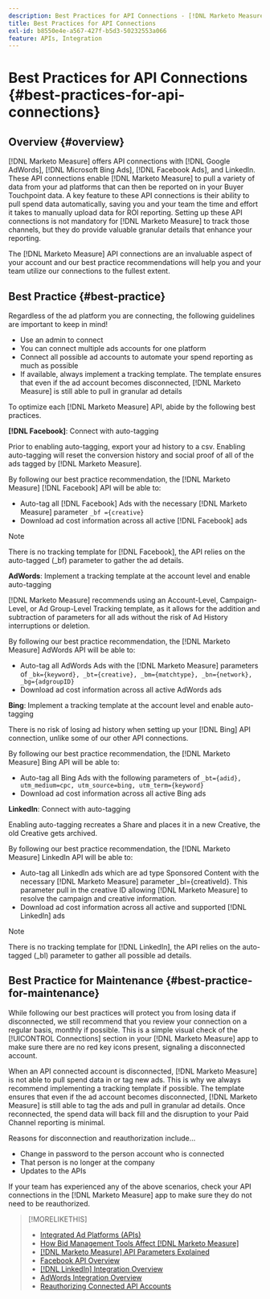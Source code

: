 ```yaml
---
description: Best Practices for API Connections - [!DNL Marketo Measure]
title: Best Practices for API Connections
exl-id: b8550e4e-a567-427f-b5d3-50232553a066
feature: APIs, Integration
---
```

# Best Practices for API Connections {#best-practices-for-api-connections}

## Overview {#overview}

[!DNL Marketo Measure] offers API connections with [!DNL Google AdWords], [!DNL Microsoft Bing Ads], [!DNL Facebook Ads], and LinkedIn. These API connections enable [!DNL Marketo Measure] to pull a variety of data from your ad platforms that can then be reported on in your Buyer Touchpoint data. A key feature to these API connections is their ability to pull spend data automatically, saving you and your team the time and effort it takes to manually upload data for ROI reporting. Setting up these API connections is not mandatory for [!DNL Marketo Measure] to track those channels, but they do provide valuable granular details that enhance your reporting.

The [!DNL Marketo Measure] API connections are an invaluable aspect of your account and our best practice recommendations will help you and your team utilize our connections to the fullest extent.

## Best Practice {#best-practice}

Regardless of the ad platform you are connecting, the following guidelines are important to keep in mind!

* Use an admin to connect
* You can connect multiple ads accounts for one platform
* Connect all possible ad accounts to automate your spend reporting as much as possible
* If available, always implement a tracking template. The template ensures that even if the ad account becomes disconnected, [!DNL Marketo Measure] is still able to pull in granular ad details

To optimize each [!DNL Marketo Measure] API, abide by the following best practices.

**[!DNL Facebook]**: Connect with auto-tagging

Prior to enabling auto-tagging, export your ad history to a csv. Enabling auto-tagging will reset the conversion history and social proof of all of the ads tagged by [!DNL Marketo Measure].

By following our best practice recommendation, the [!DNL Marketo Measure] [!DNL Facebook] API will be able to:

* Auto-tag all [!DNL Facebook] Ads with the necessary [!DNL Marketo Measure] parameter `_bf ={creative}`
* Download ad cost information across all active [!DNL Facebook] ads

>[!NOTE]
>
>There is no tracking template for [!DNL Facebook], the API relies on the auto-tagged (_bf) parameter to gather the ad details.

**AdWords**: Implement a tracking template at the account level and enable auto-tagging

[!DNL Marketo Measure] recommends using an Account-Level, Campaign-Level, or Ad Group-Level Tracking template, as it allows for the addition and subtraction of parameters for all ads without the risk of Ad History interruptions or deletion.

By following our best practice recommendation, the [!DNL Marketo Measure] AdWords API will be able to:

* Auto-tag all AdWords Ads with the [!DNL Marketo Measure] parameters of `_bk={keyword}, _bt={creative}, _bm={matchtype}, _bn={network}, _bg={adgroupID}`
* Download ad cost information across all active AdWords ads

**Bing**: Implement a tracking template at the account level and enable auto-tagging

There is no risk of losing ad history when setting up your [!DNL Bing] API connection, unlike some of our other API connections.

By following our best practice recommendation, the [!DNL Marketo Measure] Bing API will be able to:
* Auto-tag all Bing Ads with the following parameters of `_bt={adid}, utm_medium=cpc, utm_source=bing, utm_term={keyword}`
* Download ad cost information across all active Bing ads

**LinkedIn**: Connect with auto-tagging

Enabling auto-tagging recreates a Share and places it in a new Creative, the old Creative gets archived.

By following our best practice recommendation, the [!DNL Marketo Measure] LinkedIn API will be able to:

* Auto-tag all LinkedIn ads which are ad type Sponsored Content with the necessary [!DNL Marketo Measure] parameter _bl={creativeId}. This parameter pull in the creative ID allowing [!DNL Marketo Measure] to resolve the campaign and creative information.
* Download ad cost information across all active and supported [!DNL LinkedIn] ads

>[!NOTE]
>
>There is no tracking template for [!DNL LinkedIn], the API relies on the auto-tagged (_bl) parameter to gather all possible ad details.

## Best Practice for Maintenance {#best-practice-for-maintenance}

While following our best practices will protect you from losing data if disconnected, we still recommend that you review your connection on a regular basis, monthly if possible. This is a simple visual check of the [!UICONTROL Connections] section in your [!DNL Marketo Measure] app to make sure there are no red key icons present, signaling a disconnected account.

When an API connected account is disconnected, [!DNL Marketo Measure] is not able to pull spend data in or tag new ads. This is why we always recommend implementing a tracking template if possible. The template ensures that even if the ad account becomes disconnected, [!DNL Marketo Measure] is still able to tag the ads and pull in granular ad details. Once reconnected, the spend data will back fill and the disruption to your Paid Channel reporting is minimal.

Reasons for disconnection and reauthorization include...

* Change in password to the person account who is connected
* That person is no longer at the company
* Updates to the APIs

If your team has experienced any of the above scenarios, check your API connections in the [!DNL Marketo Measure] app to make sure they do not need to be reauthorized.

>[!MORELIKETHIS]
>
>* [Integrated Ad Platforms (APIs)](/help/api-connections/utilizing-marketo-measures-api-connections/integrated-ad-platforms.md)
>* [How Bid Management Tools Affect [!DNL Marketo Measure]](/help/api-connections/utilizing-marketo-measures-api-connections/how-bid-management-tools-affect-marketo-measure.md)
>* [[!DNL Marketo Measure] API Parameters Explained](/help/api-connections/utilizing-marketo-measures-api-connections/marketo-measure-parameters.md)
>* [Facebook API Overview](/help/api-connections/utilizing-marketo-measures-api-connections/facebook-api.md)
>* [[!DNL LinkedIn] Integration Overview](/help/api-connections/utilizing-marketo-measures-api-connections/linkedin-integration.md)
>* [AdWords Integration Overview](/help/api-connections/utilizing-marketo-measures-api-connections/understanding-marketo-measure-adwords-tagging.md)
>* [Reauthorizing Connected API Accounts](/help/api-connections/utilizing-marketo-measures-api-connections/reauthorizing-connected-accounts.md)
